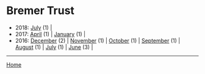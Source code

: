 # Bremer Trust

  * 2018: 
      [July](./bremer-trust-2018-07.md) (1) | 
  * 2017: 
      [April](./bremer-trust-2017-04.md) (1) | 
      [January](./bremer-trust-2017-01.md) (1) | 
  * 2016: 
      [December](./bremer-trust-2016-12.md) (2) | 
      [November](./bremer-trust-2016-11.md) (1) | 
      [October](./bremer-trust-2016-10.md) (1) | 
      [September](./bremer-trust-2016-09.md) (1) | 
      [August](./bremer-trust-2016-08.md) (1) | 
      [July](./bremer-trust-2016-07.md) (1) | 
      [June](./bremer-trust-2016-06.md) (3) | 

----

[Home](../)
